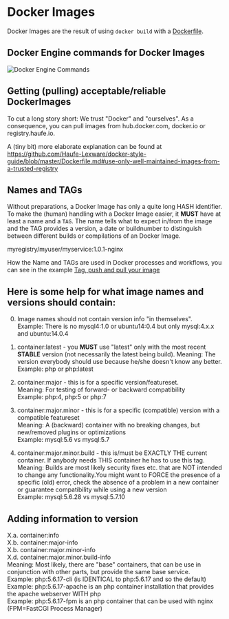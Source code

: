 # Docker Images

Docker Images are the result of using `docker build` with a [Dockerfile](Dockerfile.md).

## Docker Engine commands for Docker Images

![Docker Engine Commands](https://raw.githubusercontent.com/rossbachp/docker-basics/master/images/docker-command-flow.png)

## Getting (pulling) acceptable/reliable DockerImages

To cut a long story short: We trust "Docker" and "ourselves". As a consequence, you can pull images from hub.docker.com, docker.io or registry.haufe.io.

A (tiny bit) more elaborate explanation can be found at https://github.com/Haufe-Lexware/docker-style-guide/blob/master/Dockerfile.md#use-only-well-maintained-images-from-a-trusted-registry

## Names and TAGs

Without preparations, a Docker Image has only a quite long HASH identifier. To make the (human) handling with a Docker Image easier, it **MUST** have at least a name and a `TAG`.
The name tells what to expect in/from the image and the TAG provides a version, a date or buildnumber to distinguish between different builds or compilations of an Docker Image. 

myregistry/myuser/myservice:1.0.1-nginx

How the Name and TAGs are used in Docker processes and workflows, you can see in the example [Tag, push and pull your image](https://docs.docker.com/linux/step_six/)

## Here is some help for what image names and versions should contain:

0. Image names should not contain version info "in themselves".  
  Example: There is no mysql4:1.0 or ubuntu14:0.4 but only mysql:4.x.x and ubuntu:14.0.4
  
1. container:latest - you **MUST** use "latest" only with the most recent **STABLE** version (not necessarily the latest being build). 
  Meaning: The version everybody should use because he/she doesn't know any better.  
    Example: php or php:latest
  
2. container:major - this is for a specific version/featureset.  
  Meaning: For testing of forward- or backward compatibility  
  Example: php:4, php:5 or php:7  
  
3. container:major.minor - this is for a specific (compatible) version with a compatible featureset  
  Meaning: A (backward) container with no breaking changes, but new/removed plugins or optimizations  
  Example: mysql:5.6 vs mysql:5.7
  
4. container:major.minor.build - this is/must be EXACTLY THE current container. If anybody needs THIS container he has to use this tag.  
  Meaning: Builds are most likely security fixes etc. that are NOT intended to change any functionality.You might want to FORCE the presence of a specific (old) error, check the absence of a problem in a new container or guarantee compatibility while using a new version  
  Example: mysql:5.6.28 vs mysql:5.7.10  
  
## Adding information to version

X.a. container:info  
X.b. container:major-info  
X.b. container:major.minor-info  
X.d. container:major.minor.build-info  
  Meaning: Most likely, there are "base" containers, that can be use in conjunction with other parts, but provide the same base service.  
  Example: php:5.6.17-cli (is IDENTICAL to php:5.6.17 and so the default)  
  Example: php:5.6.17-apache is an php container installation that provides the apache webserver WITH php  
  Example: php:5.6.17-fpm is an php container that can be used with nginx (FPM=FastCGI Process Manager)
